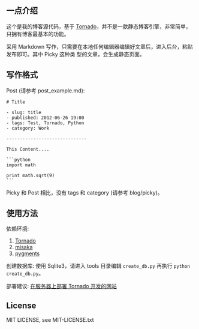 ## 一点介绍


这个是我的博客源代码，基于 [Tornado][1]，并不是一款静态博客引擎，非常简单，只拥有博客最基本的功能。

采用 Markdown 写作，只需要在本地任何编辑器编辑好文章后，进入后台，粘贴发布即可。其中 Picky 这种类
型的文章，会生成静态页面。

## 写作格式

Post (请参考 post_example.md):

    # Title

    - slug: title
    - published: 2012-06-26 19:00
    - tags: Test, Tornado, Python
    - category: Work

    ------------------------------

    This Content....

    ```python
    import math

    print math.sqrt(9)
    ```

Picky 和 Post 相比，没有 tags 和 category (请参考 blog/picky)。

## 使用方法

依赖环境:
>
1. [Tornado][1]
2. [misaka][2]
3. [pygments][3]

创建数据库: 使用 Sqlite3，请进入 tools 目录编辑 `create_db.py` 再执行 `python create_db.py`。

部署建议: [在服务器上部署 Tornado 开发的网站][4]

## License

MIT LICENSE, see MIT-LICENSE.txt

[1]: http://www.tornadoweb.org/
[2]: http://misaka.61924.nl/
[3]: http://pygments.org/
[4]: http://serholiu.com/tornado-nginx-supervisord
